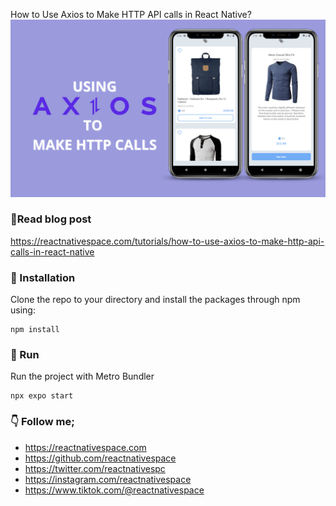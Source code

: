 How to Use Axios to Make HTTP API calls in React Native?
![Screenshot](screenshot.png)

### 📖Read blog post
https://reactnativespace.com/tutorials/how-to-use-axios-to-make-http-api-calls-in-react-native

### 📘 Installation
Clone the repo to your directory and install the packages through npm using:
```
npm install
```

### 🔬 Run
Run the project with Metro Bundler
```
npx expo start
```

### 👇 Follow me;
- https://reactnativespace.com
- https://github.com/reactnativespace
- https://twitter.com/reactnativespc
- https://instagram.com/reactnativespace
- https://www.tiktok.com/@reactnativespace
